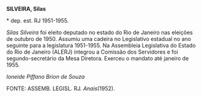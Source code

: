 **SILVEIRA, Silas**

\* dep. est. RJ 1951-1955.

*Silas Silveira* foi eleito deputado no estado do Rio de Janeiro nas
eleições de outubro de 1950. Assumiu uma cadeira no Legislativo estadual
no ano seguinte para a legislatura 1951-1955. Na Assembleia Legislativa
do Estado do Rio de Janeiro (ALERJ) integrou a Comissão dos Servidores e
foi segundo-secretário da Mesa Diretora. Exerceu o mandato até janeiro
de 1955.

*Ioneide Piffano Brion de Souza*

FONTE: ASSEMB. LEGISL. RJ. *Anais*(1952).
